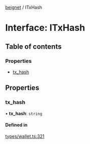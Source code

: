[beignet](../README.md) / ITxHash

# Interface: ITxHash

## Table of contents

### Properties

- [tx\_hash](ITxHash.md#tx_hash)

## Properties

### tx\_hash

• **tx\_hash**: `string`

#### Defined in

[types/wallet.ts:321](https://github.com/synonymdev/beignet/blob/0e5dd24/src/types/wallet.ts#L321)
